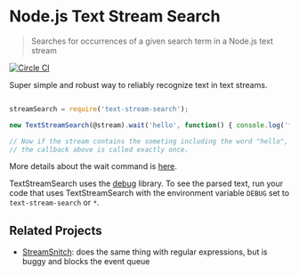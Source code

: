 # Node.js Text Stream Search
> Searches for occurrences of a given search term in a Node.js text stream

[![Circle CI](https://circleci.com/gh/Originate/node-text-stream-search.svg?style=shield)](https://circleci.com/gh/Originate/node-text-stream-search)

Super simple and robust way to reliably recognize text in text streams.


```javascript

streamSearch = require('text-stream-search');

new TextStreamSearch(@stream).wait('hello', function() { console.log('found hello') });

// Now if the stream contains the someting including the word "hello",
// the callback above is called exactly once.
```

More details about the wait command is [here](features/wait.feature).

TextStreamSearch uses the [debug](https://github.com/visionmedia/debug)
library.
To see the parsed text, run your code that uses TextStreamSearch
with the environment variable `DEBUG` set to `text-stream-search` or `*`.


## Related Projects

* [StreamSnitch](https://github.com/dmotz/stream-snitch): does the same thing with regular expressions,
  but is buggy and blocks the event queue
